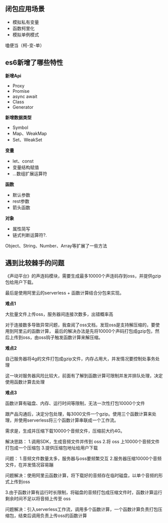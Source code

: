 
## 闭包应用场景
- 模拟私有变量
- 函数柯里化
- 模拟单例模式

嗑便当（柯-变-单）

## es6新增了哪些特性
**新增Api**
- Proxy
- Promise
- async await
- Class
- Generator

**新增数据类型**
- Symbol
- Map、WeakMap
- Set、WeakSet

**变量**

- let、const
- 变量结构赋值
- ...数组扩展运算符

**函数**

- 默认参数
- rest参数
- 箭头函数

**对象**
- 属性简写
- 链式判断运算符?.

Object、String、Number、Array等扩展了一些方法

## 遇到比较棘手的问题
《声动平台》的声连码模块，需要生成最多10000个声连码存到oss，并提供gzip包给用户下载。

最后是使用阿里云的serverless + 函数计算结合分包来实现。

**难点1**

大批量文件上传oss，服务器间连接次数多，出错概率高

对于连接数多导致异常问题，我查阅了oss文档，发现oss是支持解压缩的，要使用到阿里云的函数计算，
最后的解决办法是先将10000个声码打包成gzip包，然后上传到oss，由oss钩子触发函数计算来解压缩。

**难点2**

自己服务器将4g的文件打包成gzip文件，内存占用大，并发情况要控制处事务处理

这一块对服务器风险比较大，前面有了解到函数计算可限制并发并排队处理，决定使用函数计算去处理

**难点3**

函数计算有磁盘、内存、运行时间等限制，无法一次性打包10000个文件

跟产品沟通后，决定分包处理，每3000文件一个gzip。使用三个函数计算来处理，并使用serverless将三个函数计算串联成一个工作流。




需求是，生成并压缩下载10000个音频文件，压缩前大约4G。

解决思路：
1.调用SDK，生成音频文件并传到 oss
2.将 oss 上10000个音频文件打包成一个压缩包
3.提供压缩包地址给用户下载

问题：
1.音频文件数量太多，服务器与oss要频繁交互
2.服务器压缩10000个音频文件，在并发情况容易蹦

问题解决：使用阿里云函数计算，将下载好的音频存在临时磁盘，以单个音频的形式上传到oss

3.由于函数计算有运行时长限制，将磁盘的音频打包成压缩文件时，函数计算运行剩余时间不足以将音频上传至 oss

问题解决：引入serverless工作流，调用多个函数计算，一个函数计算负责打包压缩包，结束后调用负责上传oss的函数计算